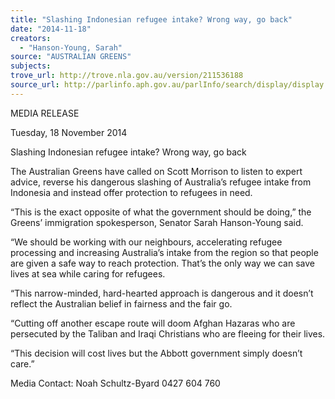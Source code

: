 ```yaml
---
title: "Slashing Indonesian refugee intake? Wrong way, go back"
date: "2014-11-18"
creators:
  - "Hanson-Young, Sarah"
source: "AUSTRALIAN GREENS"
subjects:
trove_url: http://trove.nla.gov.au/version/211536188
source_url: http://parlinfo.aph.gov.au/parlInfo/search/display/display.w3p;query=Id%3A%22media/pressrel/3514299%22
---
```


 MEDIA RELEASE   

 Tuesday, 18 November 2014   

 Slashing Indonesian refugee intake? Wrong way,  go back   

 The Australian Greens have called on Scott Morrison to listen to expert advice, reverse his  dangerous slashing of Australia’s refugee intake from Indonesia and instead offer protection to  refugees in need.   

 “This is the exact opposite of what the government should be doing,” the Greens’ immigration  spokesperson, Senator Sarah Hanson-Young said.   

 “We should be working with our neighbours, accelerating refugee processing and increasing  Australia’s intake from the region so that people are given a safe way to reach protection. That’s the  only way we can save lives at sea while caring for refugees.   

 “This narrow-minded, hard-hearted approach is dangerous and it doesn’t reflect the Australian  belief in fairness and the fair go.   

 “Cutting off another escape route will doom Afghan Hazaras who are persecuted by the Taliban and  Iraqi Christians who are fleeing for their lives.   

 “This decision will cost lives but the Abbott government simply doesn’t care.”   

 

 Media Contact: Noah Schultz-Byard 0427 604 760   


